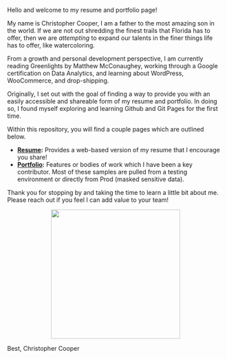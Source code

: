 Hello and welcome to my resume and portfolio page! 

My name is Christopher Cooper, I am a father to the most amazing son in the world.  If we are not out shredding the finest trails that Florida has to offer, then we are *attempting* to expand our talents in the finer things life has to offer, like watercoloring. 

From a growth and personal development perspective, I am currently reading Greenlights by Matthew McConaughey, working through a Google certification on Data Analytics, and learning about WordPress, WooCommerce, and drop-shipping.

Originally, I set out with the goal of finding a way to provide you with an easily accessible and shareable form of my resume and portfolio.  In doing so, I found myself exploring and learning Github and Git Pages for the first time.

Within this repository, you will find a couple pages which are outlined below.
- **[Resume](https://chrisc88.github.io/Resume):** Provides a web-based version of my resume that I encourage you share!
- **[Portfolio](https://chrisc88.github.io/Portfolio):** Features or bodies of work which I have been a key contributor. Most of these samples are pulled from a testing environment or directly from Prod (masked sensitive data).

Thank you for stopping by and taking the time to learn a little bit about me.  Please reach out if you feel I can add value to your team!

<p align="center">
    <img width="300" height="300" src="https://chrisc88.github.io/images/QR.png">
</p>

Best,
Christopher Cooper